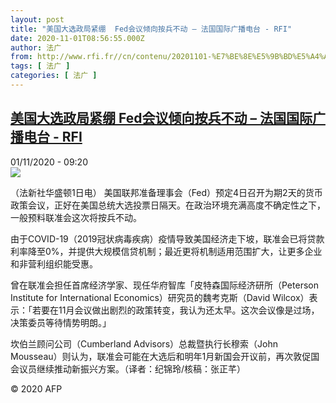 ```yaml
---
layout: post
title: "美国大选政局紧绷  Fed会议倾向按兵不动 – 法国国际广播电台 - RFI"
date: 2020-11-01T08:56:55.000Z
author: 法广
from: http://www.rfi.fr//cn/contenu/20201101-%E7%BE%8E%E5%9B%BD%E5%A4%A7%E9%80%89%E6%94%BF%E5%B1%80%E7%B4%A7%E7%BB%B7-fed%E4%BC%9A%E8%AE%AE%E5%80%BE%E5%90%91%E6%8C%89%E5%85%B5%E4%B8%8D%E5%8A%A8
tags: [ 法广 ]
categories: [ 法广 ]
---
```

<!--1604221015000-->
[美国大选政局紧绷  Fed会议倾向按兵不动 – 法国国际广播电台 - RFI](http://www.rfi.fr//cn/contenu/20201101-%E7%BE%8E%E5%9B%BD%E5%A4%A7%E9%80%89%E6%94%BF%E5%B1%80%E7%B4%A7%E7%BB%B7-fed%E4%BC%9A%E8%AE%AE%E5%80%BE%E5%90%91%E6%8C%89%E5%85%B5%E4%B8%8D%E5%8A%A8)
------

<div>
<div>01/11/2020 - 09:20</div><img src="https://s.rfi.fr/media/display/f3f12c4a-1c1d-11eb-9521-005056bf87d6/w:310/p:16x9/eco0001b.201101162002.jpg"><div class="t-content__body u-clearfix">            <p>（法新社华盛顿1日电）    美国联邦准备理事会（Fed）预定4日召开为期2天的货币政策会议，正好在美国总统大选投票日隔天。在政治环境充满高度不确定性之下，一般预料联准会这次将按兵不动。</p><p>    由于COVID-19（2019冠状病毒疾病）疫情导致美国经济走下坡，联准会已将贷款利率降至0%，并提供大规模信贷机制；最近更将机制适用范围扩大，让更多企业和非营利组织能受惠。</p><p>    曾在联准会担任首席经济学家、现任华府智库「皮特森国际经济研所（Peterson Institute for International Economics）研究员的魏考克斯（David Wilcox）表示：「若要在11月会议做出剧烈的政策转变，我认为还太早。这次会议像是过场，决策委员等待情势明朗。」</p><p>    坎伯兰顾问公司（Cumberland Advisors）总裁暨执行长穆索（John Mousseau）则认为，联准会可能在大选后和明年1月新国会开议前，再次敦促国会议员继续推动新振兴方案。（译者：纪锦玲/核稿：张正芊）</p>            <p class="t-copyright">© 2020 AFP</p>        </div>
</div>
